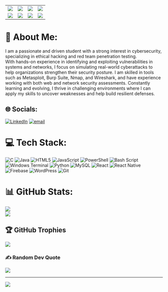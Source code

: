 <table> <tr> <td><img src="https://img.shields.io/badge/Kali_Linux-557C94?style=for-the-badge&logo=kalilinux&logoColor=white" /></td> <td><img src="https://img.shields.io/badge/Wireshark-1679A7?style=for-the-badge&logo=wireshark&logoColor=white" /></td> <td><img src="https://img.shields.io/badge/TryHackMe-212C42?style=for-the-badge&logo=tryhackme&logoColor=red" /></td> <td><img src="https://img.shields.io/badge/Hack_The_Box-121212?style=for-the-badge&logo=hackthebox&logoColor=green" /></td> </tr> <tr> <td><img src="https://img.shields.io/badge/VMware-607078?style=for-the-badge&logo=vmware&logoColor=white" /></td> <td><img src="https://img.shields.io/badge/VirtualBox-183A61?style=for-the-badge&logo=virtualbox&logoColor=white" /></td> <td><img src="https://img.shields.io/badge/Nmap-214478?style=for-the-badge&logo=gnu-bash&logoColor=white" /></td> <td><img src="https://img.shields.io/badge/SQLMap-212121?style=for-the-badge&logo=python&logoColor=yellow" /></td> </tr> </table>





# 💫 About Me:
I am a passionate and driven student with a strong interest in cybersecurity, specializing in ethical hacking and red team penetration testing. <br>With hands-on experience in identifying and exploiting vulnerabilities in systems and networks, I focus on simulating real-world cyberattacks to help organizations strengthen their security posture. I am skilled in tools such as Metasploit, Burp Suite, Nmap, and Wireshark, and have experience working with both web and network security assessments. Constantly learning and evolving, I thrive in challenging environments where I can apply my skills to uncover weaknesses and help build resilient defenses.


## 🌐 Socials:
[![LinkedIn](https://img.shields.io/badge/LinkedIn-%230077B5.svg?logo=linkedin&logoColor=white)](https://linkedin.com/in/bishalpoudel) [![email](https://img.shields.io/badge/Email-D14836?logo=gmail&logoColor=white)](mailto:bishalpoudel884@gmail.com) 

# 💻 Tech Stack:
![C](https://img.shields.io/badge/c-%2300599C.svg?style=for-the-badge&logo=c&logoColor=white) ![Java](https://img.shields.io/badge/java-%23ED8B00.svg?style=for-the-badge&logo=openjdk&logoColor=white) ![HTML5](https://img.shields.io/badge/html5-%23E34F26.svg?style=for-the-badge&logo=html5&logoColor=white) ![JavaScript](https://img.shields.io/badge/javascript-%23323330.svg?style=for-the-badge&logo=javascript&logoColor=%23F7DF1E) ![PowerShell](https://img.shields.io/badge/PowerShell-%235391FE.svg?style=for-the-badge&logo=powershell&logoColor=white) ![Bash Script](https://img.shields.io/badge/bash_script-%23121011.svg?style=for-the-badge&logo=gnu-bash&logoColor=white) ![Windows Terminal](https://img.shields.io/badge/Windows%20Terminal-%234D4D4D.svg?style=for-the-badge&logo=windows-terminal&logoColor=white) ![Python](https://img.shields.io/badge/python-3670A0?style=for-the-badge&logo=python&logoColor=ffdd54) ![MySQL](https://img.shields.io/badge/mysql-4479A1.svg?style=for-the-badge&logo=mysql&logoColor=white) ![React](https://img.shields.io/badge/react-%2320232a.svg?style=for-the-badge&logo=react&logoColor=%2361DAFB) ![React Native](https://img.shields.io/badge/react_native-%2320232a.svg?style=for-the-badge&logo=react&logoColor=%2361DAFB) ![Firebase](https://img.shields.io/badge/firebase-%23039BE5.svg?style=for-the-badge&logo=firebase) ![WordPress](https://img.shields.io/badge/WordPress-%23117AC9.svg?style=for-the-badge&logo=WordPress&logoColor=white) ![Git](https://img.shields.io/badge/git-%23F05033.svg?style=for-the-badge&logo=git&logoColor=white)

# 📊 GitHub Stats:
![](https://nirzak-streak-stats.vercel.app/?user=BishalPoudel-1&theme=dark&hide_border=false)<br/>
![](https://github-readme-stats.vercel.app/api/top-langs/?username=BishalPoudel-1&theme=dark&hide_border=false&include_all_commits=true&count_private=true&layout=compact)


## 🏆 GitHub Trophies
![](https://github-profile-trophy.vercel.app/?username=BishalPoudel-1&theme=radical&no-frame=false&no-bg=true&margin-w=4)

### ✍️ Random Dev Quote
![](https://quotes-github-readme.vercel.app/api?type=horizontal&theme=radical)

---
[![](https://visitcount.itsvg.in/api?id=BishalPoudel-1&icon=0&color=0)](https://visitcount.itsvg.in)

<!-- Proudly created with GPRM ( https://gprm.itsvg.in ) -->
